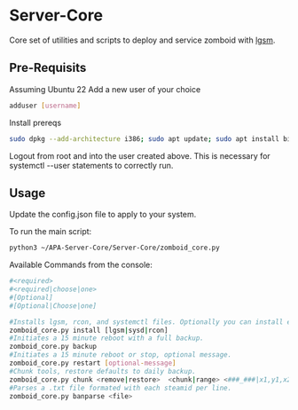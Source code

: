# Server-Core

Core set of utilities and scripts to deploy and service zomboid with [lgsm](https://linuxgsm.com/servers/pzserver/).

## Pre-Requisits

Assuming Ubuntu 22
Add a new user of your choice

```bash
adduser [username]
```

Install prereqs

```bash
sudo dpkg --add-architecture i386; sudo apt update; sudo apt install binutils bsdmainutils bzip2 lib32gcc-s1 lib32stdc++6 libsdl2-2.0-0:i386 openjdk-21-jre pigz rng-tools5 steamcmd unzip python3-rcon rcon
```

Logout from root and into the user created above. This is necessary for systemctl --user statements to correctly run. 

## Usage

Update the config.json file to apply to your system.

To run the main script:

```bash
python3 ~/APA-Server-Core/Server-Core/zomboid_core.py
```

Available Commands from the console:

```bash
#<required>
#<required|choose|one>
#[Optional]
#[Optional|Choose|one]

#Installs lgsm, rcon, and systemctl files. Optionally you can install each piece individually.
zomboid_core.py install [lgsm|sysd|rcon]
#Initiates a 15 minute reboot with a full backup.
zomboid_core.py backup
#Initiates a 15 minute reboot or stop, optional message.
zomboid_core.py restart [optional-message]
#Chunk tools, restore defaults to daily backup.
zomboid_core.py chunk <remove|restore>  <chunk|range> <###_###|x1,y1,x2,y2> [daily|recent]
#Parses a .txt file formated with each steamid per line.
zomboid_core.py banparse <file>
```
